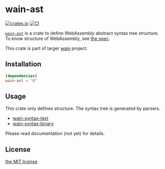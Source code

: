 wain-ast
========
[![crates.io][crates-io-badge]][crates-io]
[![CI][ci-badge]][ci]

[`wain-ast`][gh] is a crate to define WebAssembly abstract syntax tree structure. To know structure
of WebAssembly, see [the spec][wasm-spec-structure].

This crate is part of larger [wain][proj] project.


## Installation

```toml
[dependencies]
wain-ast = "0"
```


## Usage

This crate only defines structure. The syntax tree is generated by parsers.

- [wain-syntax-text](https://crates.io/crates/wain-syntax-text)
- [wain-syntax-binary](https://crates.io/crates/wain-syntax-binary)

Please read documentation (not yet) for details.


## License

[the MIT license](./LICENSE.txt)

[ci-badge]: https://github.com/rhysd/wain/workflows/CI/badge.svg?branch=master&event=push
[ci]: https://github.com/rhysd/wain/actions?query=workflow%3ACI+branch%3Amaster+event%3Apush
[crates-io-badge]: https://img.shields.io/crates/v/wain-ast.svg
[crates-io]: https://crates.io/crates/wain-ast
[gh]: https://github.com/rhysd/wain/tree/master/wain-ast
[wasm-spec-structure]: https://webassembly.github.io/spec/core/syntax/index.html
[proj]: https://github.com/rhysd/wain
